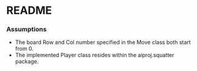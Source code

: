 # README

### Assumptions
* The board Row and Col number specified in the Move class both start from 0.
* The implemented Player class resides within the aiproj.squatter package.

